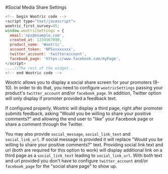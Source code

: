 #Social Media Share Settings

```javascript
<!--­­ begin Wootric code ­­-->
<script type="text/javascript">
wootric_first_survey=45;
window.wootricSettings = {
  email:'nps@example.com',
  created_at: 1234567890,
  product_name: 'Wootric',
  account_token: 'NPS­xxxxxxxx',
  twitter_account: 'twitteraccount',
  facebook_page: 'https://www.facebook.com/myPage',
</script>
....//The rest of the widget...
<!--­­ end Wootric code --­­>
```

Wootric allows you to display a social share screen for your promoters (9-10).
In order to do that, you need to configure ```wootricSettings``` passing your product's ```twitter_account``` and/or ```facebook_page```. In addition, Twitter option will only display if promoter provided a feedback text.

If configured properly, Wootric will display a third page, right after promoter submits feedback, asking "Would you be willing to share your positive comments?" and allowing the end user to "like" your Facebook page or share a comment through the Twitter.

You may also provide ```social_message```, ```social_link_text``` and ```social_link_url```. If social message is provided it will replace "Would you be willing to share your positive comments?" text. Providing social link text and url (both are required for this option to work) will display additional link on a third page as a ```social_link_text``` leading to ```social_link_url```. With both text and url provided you don't have to configure ```twitter_account``` and/or ```facebook_page``` for the "social share page" to show up.
